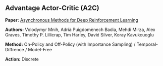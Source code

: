 ## Advantage Actor-Critic (A2C)

**Paper:** [Asynchronous Methods for Deep Reinforcement Learning](https://arxiv.org/abs/1602.01783v2)

**Authors:** Volodymyr Mnih, Adrià Puigdomènech Badia, Mehdi Mirza, Alex Graves, Timothy P. Lillicrap, Tim Harley, David Silver, Koray Kavukcuoglu

**Method:** On-Policy and Off-Policy (with Importance Sampling) / Temporal-Diffrence / Model-Free

**Action:** Discrete